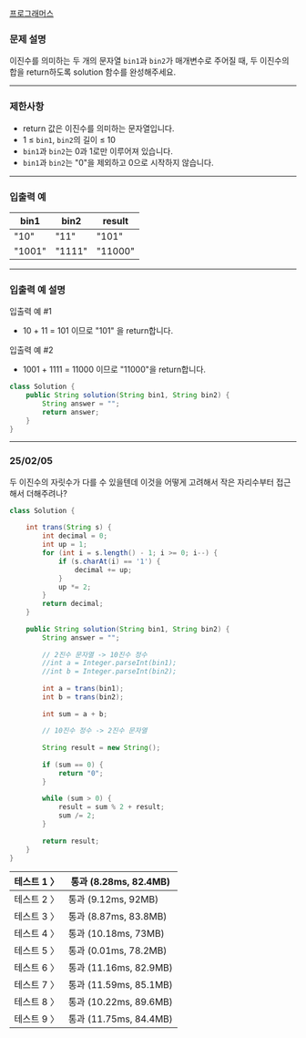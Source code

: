 [프로그래머스](https://school.programmers.co.kr/learn/courses/30/lessons/120885?language=java)

### **문제 설명**

이진수를 의미하는 두 개의 문자열 `bin1`과 `bin2`가 매개변수로 주어질 때, 두 이진수의 합을 return하도록 solution 함수를 완성해주세요.

---

### 제한사항

- return 값은 이진수를 의미하는 문자열입니다.
- 1 ≤ `bin1`, `bin2`의 길이 ≤ 10
- `bin1`과 `bin2`는 0과 1로만 이루어져 있습니다.
- `bin1`과 `bin2`는 "0"을 제외하고 0으로 시작하지 않습니다.

---

### 입출력 예

| bin1 | bin2 | result |
| --- | --- | --- |
| "10" | "11" | "101" |
| "1001" | "1111" | "11000" |

---

### 입출력 예 설명

입출력 예 #1

- 10 + 11 = 101 이므로 "101" 을 return합니다.

입출력 예 #2

- 1001 + 1111 = 11000 이므로 "11000"을 return합니다.

```java
class Solution {
    public String solution(String bin1, String bin2) {
        String answer = "";
        return answer;
    }
}
```

---

### 25/02/05

두 이진수의 자릿수가 다를 수 있을텐데 이것을 어떻게 고려해서 작은 자리수부터 접근해서 더해주려나?

```java
class Solution {
    
    int trans(String s) {
        int decimal = 0;
        int up = 1;
        for (int i = s.length() - 1; i >= 0; i--) {
            if (s.charAt(i) == '1') {
                decimal += up;
            }
            up *= 2;
        }
        return decimal;
    }
    
    public String solution(String bin1, String bin2) {
        String answer = "";
        
        // 2진수 문자열 -> 10진수 정수
        //int a = Integer.parseInt(bin1);
        //int b = Integer.parseInt(bin2);
        
        int a = trans(bin1);
        int b = trans(bin2);
        
        int sum = a + b;
        
        // 10진수 정수 -> 2진수 문자열
        
        String result = new String();
        
        if (sum == 0) {
            return "0";
        }
        
        while (sum > 0) {
            result = sum % 2 + result;
            sum /= 2;
        }
        
        return result;
    }
}
```

| 테스트 1 〉 | 통과 (8.28ms, 82.4MB) |
| --- | --- |
| 테스트 2 〉 | 통과 (9.12ms, 92MB) |
| 테스트 3 〉 | 통과 (8.87ms, 83.8MB) |
| 테스트 4 〉 | 통과 (10.18ms, 73MB) |
| 테스트 5 〉 | 통과 (0.01ms, 78.2MB) |
| 테스트 6 〉 | 통과 (11.16ms, 82.9MB) |
| 테스트 7 〉 | 통과 (11.59ms, 85.1MB) |
| 테스트 8 〉 | 통과 (10.22ms, 89.6MB) |
| 테스트 9 〉 | 통과 (11.75ms, 84.4MB) |